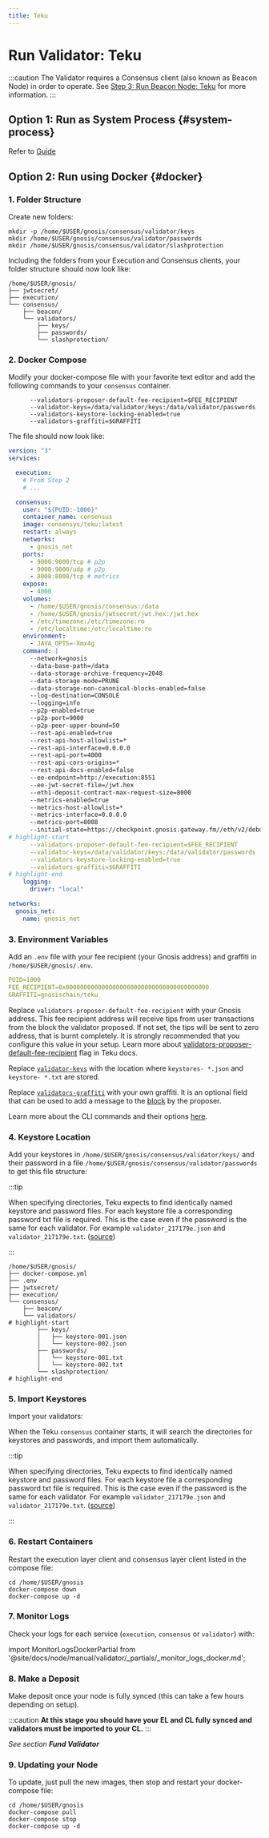 ```yaml
---
title: Teku
---
```


# Run Validator: Teku

:::caution
The Validator requires a Consensus client (also known as Beacon Node) in order to operate. See [Step 3: Run Beacon Node: Teku](../../beacon/teku.md) for more information.
:::

## Option 1: Run as System Process {#system-process}

Refer to [Guide](../../README.md#step-4-run-a-validator)

## Option 2: Run using Docker {#docker}

### 1. Folder Structure

Create new folders:

```shell
mkdir -p /home/$USER/gnosis/consensus/validator/keys
mkdir /home/$USER/gnosis/consensus/validator/passwords
mkdir /home/$USER/gnosis/consensus/validator/slashprotection
```

Including the folders from your Execution and Consensus clients, your folder structure should now look like:

```shell
/home/$USER/gnosis/
├── jwtsecret/
├── execution/
└── consensus/
    ├── beacon/
    └── validators/
        ├── keys/
        ├── passwords/
        └── slashprotection/
```

### 2. Docker Compose

Modify your docker-compose file with your favorite text editor and add the following commands to your `consensus` container.

```
      --validators-proposer-default-fee-recipient=$FEE_RECIPIENT
      --validator-keys=/data/validator/keys:/data/validator/passwords
      --validators-keystore-locking-enabled=true
      --validators-graffiti=$GRAFFITI
```

The file should now look like:

```yaml title="/home/$USER/gnosis/docker-compose.yml" showLineNumbers
version: "3"
services:

  execution:
    # From Step 2
    # ...

  consensus:
    user: "${PUID:-1000}"
    container_name: consensus
    image: consensys/teku:latest
    restart: always
    networks:
      - gnosis_net
    ports:
      - 9000:9000/tcp # p2p
      - 9000:9000/udp # p2p
      - 8008:8008/tcp # metrics
    expose:
      - 4000
    volumes:
      - /home/$USER/gnosis/consensus:/data
      - /home/$USER/gnosis/jwtsecret/jwt.hex:/jwt.hex
      - /etc/timezone:/etc/timezone:ro
      - /etc/localtime:/etc/localtime:ro
    environment:
      - JAVA_OPTS=-Xmx4g
    command: |
      --network=gnosis
      --data-base-path=/data
      --data-storage-archive-frequency=2048
      --data-storage-mode=PRUNE
      --data-storage-non-canonical-blocks-enabled=false
      --log-destination=CONSOLE
      --logging=info
      --p2p-enabled=true
      --p2p-port=9000
      --p2p-peer-upper-bound=50
      --rest-api-enabled=true
      --rest-api-host-allowlist=*
      --rest-api-interface=0.0.0.0
      --rest-api-port=4000
      --rest-api-cors-origins=*
      --rest-api-docs-enabled=false
      --ee-endpoint=http://execution:8551
      --ee-jwt-secret-file=/jwt.hex
      --eth1-deposit-contract-max-request-size=8000
      --metrics-enabled=true
      --metrics-host-allowlist=*
      --metrics-interface=0.0.0.0
      --metrics-port=8008
      --initial-state=https://checkpoint.gnosis.gateway.fm//eth/v2/debug/beacon/states/finalized
# highlight-start
      --validators-proposer-default-fee-recipient=$FEE_RECIPIENT
      --validator-keys=/data/validator/keys:/data/validator/passwords
      --validators-keystore-locking-enabled=true
      --validators-graffiti=$GRAFFITI
# highlight-end
    logging:
      driver: "local"

networks:
  gnosis_net:
    name: gnosis_net
```


### 3. Environment Variables

Add an `.env` file with your fee recipient (your Gnosis address) and graffiti in `/home/$USER/gnosis/.env`.

```yaml title="/home/$USER/gnosis/.env"
PUID=1000
FEE_RECIPIENT=0x0000000000000000000000000000000000000000
GRAFFITI=gnosischain/teku
```
Replace `validators-proposer-default-fee-recipient` with your Gnosis address. This fee recipient address will receive tips from user transactions from the block the validator proposed. If not set, the tips will be sent to zero address, that is burnt completely. It is strongly recommended that you configure this value in your setup.
Learn more about [validators-proposer-default-fee-recipient](https://docs.teku.consensys.net/Reference/CLI/CLI-Syntax#validators-proposer-default-fee-recipient) flag in Teku docs.

Replace [`validator-keys`](https://docs.teku.consensys.net/Reference/CLI/CLI-Syntax#validator-keys) with the location where `keystores- *.json` and `keystore- *.txt` are stored.

Replace [`validators-graffiti`](https://docs.teku.consensys.net/Reference/CLI/CLI-Syntax#validators-graffiti) with your own graffiti.  It is an optional field that can be used to add a message to the [block](https://ethereum.org/en/developers/docs/blocks/) by the proposer.


Learn more about the CLI commands and their options [here](https://docs.teku.consensys.net/en/latest/Reference/CLI/CLI-Syntax/).



### 4. Keystore Location

Add your keystores in `/home/$USER/gnosis/consensus/validator/keys/` and their password in a file `/home/$USER/gnosis/consensus/validator/passwords` to get this file structure:

:::tip

When specifying directories, Teku expects to find identically named keystore and password files. For each keystore file a corresponding password txt file is required. This is the case even if the password is the same for each validator. For example `validator_217179e.json` and `validator_217179e.txt`. ([source](https://docs.teku.consensys.net/en/latest/Reference/CLI/CLI-Syntax/#validator-keys))

:::

```shell
/home/$USER/gnosis/
├── docker-compose.yml
├── .env
├── jwtsecret/
├── execution/
└── consensus/
    ├── beacon/
    └── validators/
# highlight-start
        ├── keys/
        │   ├── keystore-001.json
        │   └── keystore-002.json
        ├── passwords/
        │   └── keystore-001.txt
        │   └── keystore-002.txt
        └── slashprotection/
# highlight-end
```


### 5. Import Keystores

Import your validators:

When the Teku `consensus` container starts, it will search the directories for keystores and passwords, and import them automatically.

:::tip

When specifying directories, Teku expects to find identically named keystore and password files. For each keystore file a corresponding password txt file is required. This is the case even if the password is the same for each validator. For example `validator_217179e.json` and `validator_217179e.txt`. ([source](https://docs.teku.consensys.net/en/latest/Reference/CLI/CLI-Syntax/#validator-keys))

:::


### 6. Restart Containers

Restart the execution layer client and consensus layer client listed in the compose file:

```shell
cd /home/$USER/gnosis
docker-compose down
docker-compose up -d
```


### 7. Monitor Logs

Check your logs for each service (`execution`, `consensus` or `validator`) with:

import MonitorLogsDockerPartial from '@site/docs/node/manual/validator/_partials/_monitor_logs_docker.md';

<MonitorLogsDockerPartial />


### 8. Make a Deposit

Make deposit once your node is fully synced (this can take a few hours depending on setup).

:::caution
**At this stage you should have your EL and CL fully synced and validators must be imported to your CL.**
:::

_See section **Fund Validator**_


### 9. Updating your Node

To update, just pull the new images, then stop and restart your docker-compose file:

```shell
cd /home/$USER/gnosis
docker-compose pull
docker-compose stop
docker-compose up -d
```
